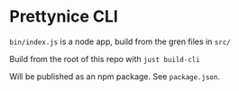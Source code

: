 # Prettynice CLI

`bin/index.js` is a node app, build from the gren files in `src/`

Build from the root of this repo with `just build-cli`

Will be published as an npm package. See `package.json`.
